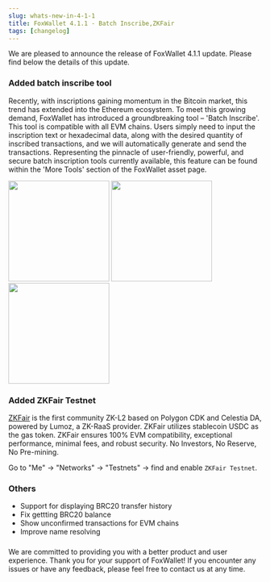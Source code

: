 ```yaml
---
slug: whats-new-in-4-1-1
title: FoxWallet 4.1.1 - Batch Inscribe,ZKFair
tags: [changelog]
---
```


We are pleased to announce the release of FoxWallet 4.1.1 update. Please find below the details of this update.
<!--truncate-->

### Added batch inscribe tool
Recently, with inscriptions gaining momentum in the Bitcoin market, this trend has extended into the Ethereum ecosystem. To meet this growing demand, FoxWallet has introduced a groundbreaking tool – 'Batch Inscribe'. This tool is compatible with all EVM chains. Users simply need to input the inscription text or hexadecimal data, along with the desired quantity of inscribed transactions, and we will automatically generate and send the transactions. Representing the pinnacle of user-friendly, powerful, and secure batch inscription tools currently available, this feature can be found within the 'More Tools' section of the FoxWallet asset page.

<img src="/img/blog/more-tools.webp" width="200" /> <img src="/img/blog/tools-batch-inscribe.webp" width="200" /> <img src="/img/blog/eth-batch-inscribe.webp" width="200" />

### Added ZKFair Testnet
[ZKFair](https://zkfair.io/) is the first community ZK-L2 based on Polygon CDK and Celestia DA, powered by Lumoz, a ZK-RaaS provider. ZKFair utilizes stablecoin USDC as the gas token. ZKFair ensures 100% EVM compatibility, exceptional performance, minimal fees, and robust security. No Investors, No Reserve, No Pre-mining.  

Go to "Me" -> "Networks" -> "Testnets" -> find and enable `ZKFair Testnet`.

### Others
- Support for displaying BRC20 transfer history
- Fix gettting BRC20 balance
- Show unconfirmed transactions for EVM chains
- Improve name resolving

### 
We are committed to providing you with a better product and user experience. Thank you for your support of FoxWallet! If you encounter any issues or have any feedback, please feel free to contact us at any time.